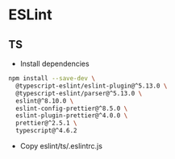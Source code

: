 # ESLint

## TS

* Install dependencies

```sh
npm install --save-dev \
  @typescript-eslint/eslint-plugin@^5.13.0 \
  @typescript-eslint/parser@^5.13.0 \
  eslint@^8.10.0 \
  eslint-config-prettier@^8.5.0 \
  eslint-plugin-prettier@^4.0.0 \
  prettier@^2.5.1 \
  typescript@^4.6.2
```

* Copy eslint/ts/.eslintrc.js
